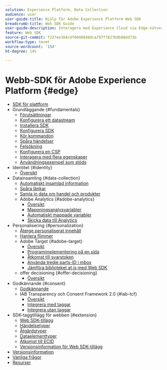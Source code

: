```yaml
---
solution: Experience Platform, Data Collection
audience: user
user-guide-title: Hjälp för Adobe Experience Platform Web SDK
breadcrumb-title: Web SDK Guide
user-guide-description: Interagera med Experience Cloud via Edge-nätverket.
feature: Web SDK
source-git-commit: f237ee364cdf6048840dca797f7827b9b88dd73b
workflow-type: tm+mt
source-wordcount: '154'
ht-degree: 14%

---
```



# Webb-SDK för Adobe Experience Platform {#edge}

* [SDK för plattform](home.md)
* Grundläggande {#fundamentals}
   * [Förutsättningar](fundamentals/prerequisite.md)
   * [Konfigurera ett datastream](fundamentals/datastreams.md)
   * [Installera SDK](fundamentals/installing-the-sdk.md)
   * [Konfigurera SDK](fundamentals/configuring-the-sdk.md)
   * [Kör kommandon](fundamentals/executing-commands.md)
   * [Spåra händelser](fundamentals/tracking-events.md)
   * [Felsökning](fundamentals/debugging.md)
   * [Konfigurera en CSP](fundamentals/configuring-a-csp.md)
   * [Interagera med flera egenskaper](fundamentals/interacting-with-multiple-properties.md)
   * [Användningsexempel som stöds](fundamentals/supported-use-cases.md)
* Identitet {#identity}
   * [Översikt](identity/overview.md)
* Datainsamling {#data-collection}
   * [Automatiskt insamlad information](data-collection/automatic-information.md)
   * [Spåra länkar](data-collection/track-links.md)
   * [Samla in data om handel och produkter](data-collection/collect-commerce-data.md)
   * Adobe Analytics {#adobe-analytics}
      * [Översikt](data-collection/adobe-analytics/analytics-overview.md)
      * [Mappningsanalysvariabler](data-collection/adobe-analytics/manually-mapping-variables.md)
      * [Automatiskt mappade variabler](data-collection/adobe-analytics/automatically-mapped-vars.md)
      * [Skicka data till Analytics](data-collection/adobe-analytics/sending-data-to-analytics.md)
* Personalisering {#personalization}
   * [Återge personaliserat innehåll](personalization/rendering-personalization-content.md)
   * [Hantera flimmer](personalization/manage-flicker.md)
   * Adobe Target {#adobe-target}
      * [Översikt](personalization/adobe-target/target-overview.md)
      * [Programimplementering på en sida](personalization/adobe-target/spa-implementation.md)
      * [Åtkomst till svarstoken](personalization/adobe-target/accessing-response-tokens.md)
      * [Använda tredje parts-ID i mbox](personalization/adobe-target/using-mbox-3rdpartyid.md)
      * [Jämföra biblioteket at.js med Web SDK](personalization/adobe-target/web-sdk-atjs-comparison.md)
   * offer decisioning {#offer-decisioning}
      * [Översikt](personalization/offer-decisioning/offer-decisioning-overview.md)
* Godkännande {#consent}
   * [Godkännande](consent/supporting-consent.md)
   * IAB Transparency och Consent Framework 2.0 {#iab-tcf}
      * [Översikt](consent/iab-tcf/overview.md)
      * [Integrera med taggar](consent/iab-tcf/with-launch.md)
      * [Integrera utan taggar](consent/iab-tcf/without-launch.md)
* SDK-taggtillägg för webben {#extension}
   * [Web SDK-tillägg](extension/web-sdk-extension-configuration.md)
   * [Händelsetyper](extension/event-types.md)
   * [Åtgärdstyper](extension/action-types.md)
   * [Dataelementtyper](extension/data-element-types.md)
   * [Åtkomst till ECID](extension/accessing-the-ecid.md)
   * [Versionsinformation för Web SDK-tillägg](extension/web-sdk-ext-release-notes.md)
* [Versionsinformation](release-notes.md)
* [Vanliga frågor](web-sdk-faq.md)
* [Resurser](resources.md)

